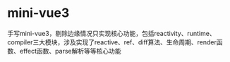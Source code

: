 # mini-vue3
手写mini-vue3，剔除边缘情况只实现核心功能，包括reactivity、runtime、compiler三大模块，涉及实现了reactive、ref、diff算法、生命周期、render函数、effect函数、parse解析等等核心功能
